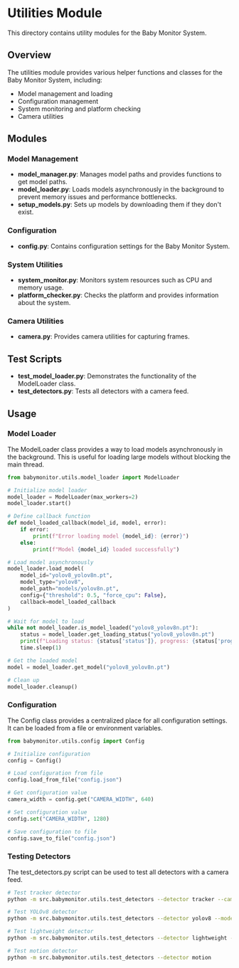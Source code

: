 # Utilities Module

This directory contains utility modules for the Baby Monitor System.

## Overview

The utilities module provides various helper functions and classes for the Baby Monitor System, including:

- Model management and loading
- Configuration management
- System monitoring and platform checking
- Camera utilities

## Modules

### Model Management

- **model_manager.py**: Manages model paths and provides functions to get model paths.
- **model_loader.py**: Loads models asynchronously in the background to prevent memory issues and performance bottlenecks.
- **setup_models.py**: Sets up models by downloading them if they don't exist.

### Configuration

- **config.py**: Contains configuration settings for the Baby Monitor System.

### System Utilities

- **system_monitor.py**: Monitors system resources such as CPU and memory usage.
- **platform_checker.py**: Checks the platform and provides information about the system.

### Camera Utilities

- **camera.py**: Provides camera utilities for capturing frames.

## Test Scripts

- **test_model_loader.py**: Demonstrates the functionality of the ModelLoader class.
- **test_detectors.py**: Tests all detectors with a camera feed.

## Usage

### Model Loader

The ModelLoader class provides a way to load models asynchronously in the background. This is useful for loading large models without blocking the main thread.

```python
from babymonitor.utils.model_loader import ModelLoader

# Initialize model loader
model_loader = ModelLoader(max_workers=2)
model_loader.start()

# Define callback function
def model_loaded_callback(model_id, model, error):
    if error:
        print(f"Error loading model {model_id}: {error}")
    else:
        print(f"Model {model_id} loaded successfully")

# Load model asynchronously
model_loader.load_model(
    model_id="yolov8_yolov8n.pt",
    model_type="yolov8",
    model_path="models/yolov8n.pt",
    config={"threshold": 0.5, "force_cpu": False},
    callback=model_loaded_callback
)

# Wait for model to load
while not model_loader.is_model_loaded("yolov8_yolov8n.pt"):
    status = model_loader.get_loading_status("yolov8_yolov8n.pt")
    print(f"Loading status: {status['status']}, progress: {status['progress']}%")
    time.sleep(1)

# Get the loaded model
model = model_loader.get_model("yolov8_yolov8n.pt")

# Clean up
model_loader.cleanup()
```

### Configuration

The Config class provides a centralized place for all configuration settings. It can be loaded from a file or environment variables.

```python
from babymonitor.utils.config import Config

# Initialize configuration
config = Config()

# Load configuration from file
config.load_from_file("config.json")

# Get configuration value
camera_width = config.get("CAMERA_WIDTH", 640)

# Set configuration value
config.set("CAMERA_WIDTH", 1280)

# Save configuration to file
config.save_to_file("config.json")
```

### Testing Detectors

The test_detectors.py script can be used to test all detectors with a camera feed.

```bash
# Test tracker detector
python -m src.babymonitor.utils.test_detectors --detector tracker --camera 0

# Test YOLOv8 detector
python -m src.babymonitor.utils.test_detectors --detector yolov8 --model yolov8n.pt --force-cpu

# Test lightweight detector
python -m src.babymonitor.utils.test_detectors --detector lightweight --model person_detection_model.tflite

# Test motion detector
python -m src.babymonitor.utils.test_detectors --detector motion
```
